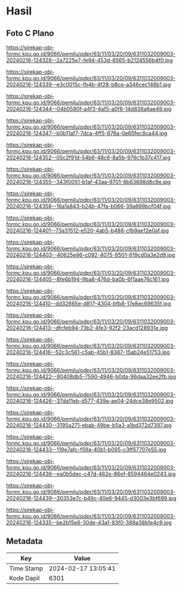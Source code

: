 # Hasil

## Foto C Plano

https://sirekap-obj-formc.kpu.go.id/9066/pemilu/pdpr/63/11/03/20/09/6311032009003-20240216-124328--2a7225e7-fe94-453d-8565-b2124556b4f0.jpg

https://sirekap-obj-formc.kpu.go.id/9066/pemilu/pdpr/63/11/03/20/09/6311032009003-20240216-124339--e3c0015c-fb4b-4f28-b8ce-a346cec146b1.jpg

https://sirekap-obj-formc.kpu.go.id/9066/pemilu/pdpr/63/11/03/20/09/6311032009003-20240216-124344--04b0580f-a4f3-4af5-a0f8-14d838a6ae49.jpg

https://sirekap-obj-formc.kpu.go.id/9066/pemilu/pdpr/63/11/03/20/09/6311032009003-20240216-124347--b0b11af7-7dca-4ff5-876a-0e65fec8ca44.jpg

https://sirekap-obj-formc.kpu.go.id/9066/pemilu/pdpr/63/11/03/20/09/6311032009003-20240216-124352--05c2f91d-54b6-48c6-8a5b-976c1b37c417.jpg

https://sirekap-obj-formc.kpu.go.id/9066/pemilu/pdpr/63/11/03/20/09/6311032009003-20240216-124355--343f0051-b1af-43aa-9701-8b63698d8c9e.jpg

https://sirekap-obj-formc.kpu.go.id/9066/pemilu/pdpr/63/11/03/20/09/6311032009003-20240216-124358--16a1a843-b24b-47fa-b066-39a699bcf04f.jpg

https://sirekap-obj-formc.kpu.go.id/9066/pemilu/pdpr/63/11/03/20/09/6311032009003-20240216-124401--73a31512-e520-4ab5-b488-cfb9ae12e0af.jpg

https://sirekap-obj-formc.kpu.go.id/9066/pemilu/pdpr/63/11/03/20/09/6311032009003-20240216-124403--40625e86-c092-4075-8501-819cd0a3e2d9.jpg

https://sirekap-obj-formc.kpu.go.id/9066/pemilu/pdpr/63/11/03/20/09/6311032009003-20240216-124405--8fe6b194-9ba8-476d-ba0b-6f1aae76c161.jpg

https://sirekap-obj-formc.kpu.go.id/9066/pemilu/pdpr/63/11/03/20/09/6311032009003-20240216-124410--dd32665e-d817-4304-bfb8-17e8ec69635f.jpg

https://sirekap-obj-formc.kpu.go.id/9066/pemilu/pdpr/63/11/03/20/09/6311032009003-20240216-124413--dfcfeb94-73b2-4fe3-92f2-23acd128931e.jpg

https://sirekap-obj-formc.kpu.go.id/9066/pemilu/pdpr/63/11/03/20/09/6311032009003-20240216-124416--52c3c561-c5ab-45b1-8367-15ab24e51753.jpg

https://sirekap-obj-formc.kpu.go.id/9066/pemilu/pdpr/63/11/03/20/09/6311032009003-20240216-124422--90408db5-7590-4946-b0da-96daa32ee2fb.jpg

https://sirekap-obj-formc.kpu.go.id/9066/pemilu/pdpr/63/11/03/20/09/6311032009003-20240216-124426--37da11eb-d577-439a-ae04-24dce38e9502.jpg

https://sirekap-obj-formc.kpu.go.id/9066/pemilu/pdpr/63/11/03/20/09/6311032009003-20240216-124430--3195a271-ebab-49be-b5a3-a1bd372d7397.jpg

https://sirekap-obj-formc.kpu.go.id/9066/pemilu/pdpr/63/11/03/20/09/6311032009003-20240216-124433--119e7afc-f59a-40b1-b095-c3ff57707e55.jpg

https://sirekap-obj-formc.kpu.go.id/9066/pemilu/pdpr/63/11/03/20/09/6311032009003-20240216-124436--ea0b5dec-c47d-462e-86ef-6594464e0243.jpg

https://sirekap-obj-formc.kpu.go.id/9066/pemilu/pdpr/63/11/03/20/09/6311032009003-20240216-124439--30353e7c-b49c-40e6-9445-d3003e3bf699.jpg

https://sirekap-obj-formc.kpu.go.id/9066/pemilu/pdpr/63/11/03/20/09/6311032009003-20240216-124335--be2b15e6-30de-43a1-83f0-388a38b1e4c9.jpg


## Metadata

| Key        | Value               |
| ---------- | ------------------- |
| Time Stamp | 2024-02-17 13:05:41 |
| Kode Dapil | 6301                |



